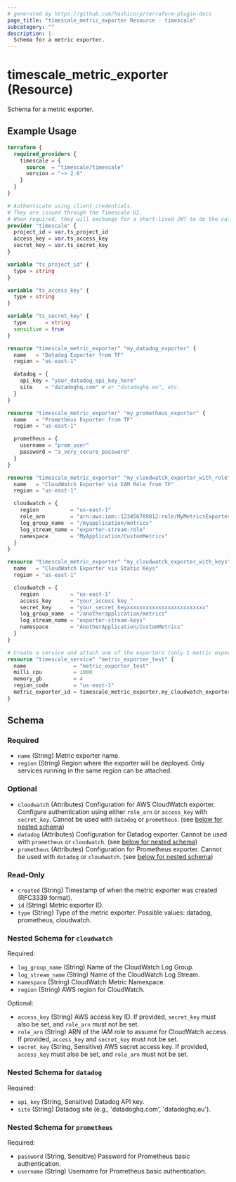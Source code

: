 ```yaml
---
# generated by https://github.com/hashicorp/terraform-plugin-docs
page_title: "timescale_metric_exporter Resource - timescale"
subcategory: ""
description: |-
  Schema for a metric exporter.
---
```


# timescale_metric_exporter (Resource)

Schema for a metric exporter.

## Example Usage

```terraform
terraform {
  required_providers {
    timescale = {
      source  = "timescale/timescale"
      version = "~> 2.6"
    }
  }
}

# Authenticate using client credentials.
# They are issued through the Timescale UI.
# When required, they will exchange for a short-lived JWT to do the calls.
provider "timescale" {
  project_id = var.ts_project_id
  access_key = var.ts_access_key
  secret_key = var.ts_secret_key
}

variable "ts_project_id" {
  type = string
}

variable "ts_access_key" {
  type = string
}

variable "ts_secret_key" {
  type      = string
  sensitive = true
}

resource "timescale_metric_exporter" "my_datadog_exporter" {
  name   = "Datadog Exporter from TF"
  region = "us-east-1"

  datadog = {
    api_key = "your_datadog_api_key_here"
    site    = "datadoghq.com" # or "datadoghq.eu", etc.
  }
}

resource "timescale_metric_exporter" "my_prometheus_exporter" {
  name   = "Prometheus Exporter from TF"
  region = "us-east-1"

  prometheus = {
    username = "prom_user"
    password = "a_very_secure_password"
  }
}

resource "timescale_metric_exporter" "my_cloudwatch_exporter_with_role" {
  name   = "CloudWatch Exporter via IAM Role from TF"
  region = "us-east-1"

  cloudwatch = {
    region          = "us-east-1"
    role_arn        = "arn:aws:iam::123456789012:role/MyMetricsExporterRole"
    log_group_name  = "/myapplication/metrics"
    log_stream_name = "exporter-stream-role"
    namespace       = "MyApplication/CustomMetrics"
  }
}

resource "timescale_metric_exporter" "my_cloudwatch_exporter_with_keys" {
  name   = "CloudWatch Exporter via Static Keys"
  region = "us-east-1"

  cloudwatch = {
    region          = "us-east-1"
    access_key      = "your_access_key_"
    secret_key      = "your_secret_keyxxxxxxxxxxxxxxxxxxxxxxxxx"
    log_group_name  = "/anotherapplication/metrics"
    log_stream_name = "exporter-stream-keys"
    namespace       = "AnotherApplication/CustomMetrics"
  }
}

# Create a service and attach one of the exporters (only 1 metric exporter can be attached at the same time)
resource "timescale_service" "metric_exporter_test" {
  name               = "metric_exporter_test"
  milli_cpu          = 1000
  memory_gb          = 4
  region_code        = "us-east-1"
  metric_exporter_id = timescale_metric_exporter.my_cloudwatch_exporter_with_keys.id
}
```

<!-- schema generated by tfplugindocs -->
## Schema

### Required

- `name` (String) Metric exporter name.
- `region` (String) Region where the exporter will be deployed. Only services running in the same region can be attached.

### Optional

- `cloudwatch` (Attributes) Configuration for AWS CloudWatch exporter. Configure authentication using either `role_arn` or `access_key` with `secret_key`. Cannot be used with `datadog` or `prometheus`. (see [below for nested schema](#nestedatt--cloudwatch))
- `datadog` (Attributes) Configuration for Datadog exporter. Cannot be used with `prometheus` or `cloudwatch`. (see [below for nested schema](#nestedatt--datadog))
- `prometheus` (Attributes) Configuration for Prometheus exporter. Cannot be used with `datadog` or `cloudwatch`. (see [below for nested schema](#nestedatt--prometheus))

### Read-Only

- `created` (String) Timestamp of when the metric exporter was created (RFC3339 format).
- `id` (String) Metric exporter ID.
- `type` (String) Type of the metric exporter. Possible values: datadog, prometheus, cloudwatch.

<a id="nestedatt--cloudwatch"></a>
### Nested Schema for `cloudwatch`

Required:

- `log_group_name` (String) Name of the CloudWatch Log Group.
- `log_stream_name` (String) Name of the CloudWatch Log Stream.
- `namespace` (String) CloudWatch Metric Namespace.
- `region` (String) AWS region for CloudWatch.

Optional:

- `access_key` (String) AWS access key ID. If provided, `secret_key` must also be set, and `role_arn` must not be set.
- `role_arn` (String) ARN of the IAM role to assume for CloudWatch access. If provided, `access_key` and `secret_key` must not be set.
- `secret_key` (String, Sensitive) AWS secret access key. If provided, `access_key` must also be set, and `role_arn` must not be set.


<a id="nestedatt--datadog"></a>
### Nested Schema for `datadog`

Required:

- `api_key` (String, Sensitive) Datadog API key.
- `site` (String) Datadog site (e.g., 'datadoghq.com', 'datadoghq.eu').


<a id="nestedatt--prometheus"></a>
### Nested Schema for `prometheus`

Required:

- `password` (String, Sensitive) Password for Prometheus basic authentication.
- `username` (String) Username for Prometheus basic authentication.
